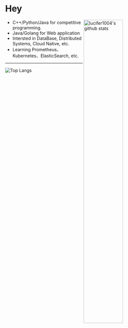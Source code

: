 # Hey

<img width="50%" align="right" alt="lucifer1004's github stats" src="https://github-readme-stats.vercel.app/api?username=IntroDrop&show_icons=true">


- C++/Python/Java for competitive programming.
- Java/Golang for Web application
- Intersted in DataBase, Distributed Systems, Cloud Native, etc.
- Learning Prometheus、Kubernetes、ElasticSearch, etc.

---

![Top Langs](https://github-readme-stats.vercel.app/api/top-langs/?username=IntroDrop&layout=compact)

